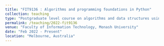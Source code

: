 ```yaml
---
title: "FIT9136 : Algorithms and programming foundations in Python"
collection: teaching
type: "Postgraduate level course on algorithms and data structures using Python"
permalink: /teaching/2022-fit9136
venue: "Faculty of Information Technology, Monash University"
date: "Feb 2022 - Present"
location: "Melbourne, Australia"
---
```

<!-- 
This is a description of a teaching experience. You can use markdown like any other post.

Heading 1
======

Heading 2
======

Heading 3
====== -->